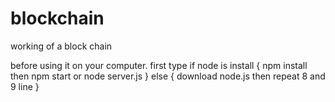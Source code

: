 # blockchain

working of a block chain

before using it on your computer.
first type  if node is install 
{
npm install
then npm start or node server.js
}
else { 
download node.js
then repeat 8 and 9 line
} 
